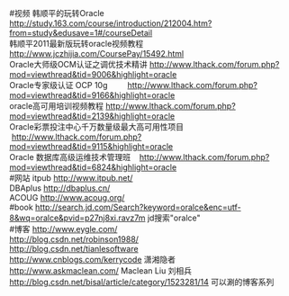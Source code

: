 #视频
韩顺平的玩转Oracle  http://study.163.com/course/introduction/212004.htm?from=study&edusave=1#/courseDetail<br>
韩顺平2011最新版玩转oracle视频教程 http://www.jczhijia.com/CoursePay/15492.html<br>
Oracle大师级OCM认证之调优技术精讲  http://www.lthack.com/forum.php?mod=viewthread&tid=9006&highlight=oracle<br>
Oracle专家级认证 OCP 10g         http://www.lthack.com/forum.php?mod=viewthread&tid=9166&highlight=oracle<br>
oracle高可用培训视频教程          http://www.lthack.com/forum.php?mod=viewthread&tid=2139&highlight=oracle<br>
Oracle彩票投注中心千万数量级最大高可用性项目  http://www.lthack.com/forum.php?mod=viewthread&tid=9115&highlight=oracle<br>
Oracle 数据库高级运维技术管理班    http://www.lthack.com/forum.php?mod=viewthread&tid=6824&highlight=oracle<br> 
#网站
itpub http://www.itpub.net/<br>
DBAplus http://dbaplus.cn/<br>
ACOUG http://www.acoug.org/<br>
#book
http://search.jd.com/Search?keyword=oralce&enc=utf-8&wq=oralce&pvid=p27nj8xi.ravz7m jd搜索"oralce"<br>
#博客
http://www.eygle.com/<br>
http://blog.csdn.net/robinson1988/<br>
http://blog.csdn.net/tianlesoftware<br>
http://www.cnblogs.com/kerrycode 潇湘隐者<br>
http://www.askmaclean.com/  Maclean Liu 刘相兵<br>
http://blog.csdn.net/bisal/article/category/1523281/14 可以涮的博客系列<br>
